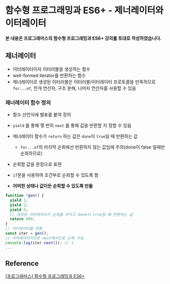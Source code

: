 # 함수형 프로그래밍과 ES6+ - 제너레이터와 이터레이터



**본 내용은 프로그래머스의 함수형 프로그래밍과 ES6+ 강의를 토대로 작성하였습니다.**



## 제너레이터

* 이터레이터이자 이터러블을 생성하는 함수
* well-formed iterator를 반환하는 함수
* 제너레이터로 생성된 이터러블은 이터러블/이터레이터 프로토콜을 만족하므로 `for...of`, 전개 연산자, 구조 분해, 나머지 연산자를 사용할 수 있음



### 제너레이터 함수 정의

* 함수 선언식에 별표를 붙여 정의
* `yield` 를 통해 몇 번의 `next` 를 통해 값을 반환할 지 정할 수 있음
* 제너레이터 함수가 `return` 하는 값은 `done`이 `true`일 때 반환하는 값
  * `for...of`의 마지막 순회에선 반환하지 않는 값임에 주의(done이 false 일때만 순회하므로)

* 순회할 값을 문장으로 표현
* `if`문을 사용하여 조건부로 순회할 수 있도록 함
* **어떠한 상태나 값이든 순회할 수 있도록 만듦**

```JavaScript
function *gen() {
  yield 1;
  yield 2;
  yield 3;
  // 생성된 이터레이터가 순회를 마치고 done이 true일 때 반환하는 값
  return 999;
}
// 이터레이터를 반환
const iter = gen();
// 이터레이터이므로 next메서드로 순회 가능
console.log(iter.next()); // 1
...
```



## Reference

[[프로그래머스] 함수형 프로그래밍과 ES6+](https://school.programmers.co.kr/learn/courses/7637)

